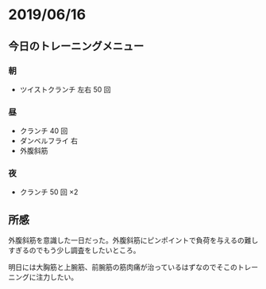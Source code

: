 # 2019/06/16

## 今日のトレーニングメニュー

### 朝

- ツイストクランチ 左右 50 回

### 昼

- クランチ 40 回
- ダンベルフライ 右
- 外腹斜筋

### 夜

- クランチ 50 回 ×2

## 所感

外腹斜筋を意識した一日だった。外腹斜筋にピンポイントで負荷を与えるの難しすぎるのでもう少し調査をしたいところ。

明日には大胸筋と上腕筋、前腕筋の筋肉痛が治っているはずなのでそこのトレーニングに注力したい。

